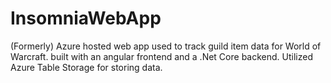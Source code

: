 # InsomniaWebApp

(Formerly) Azure hosted web app used to track guild item data for World of Warcraft. built with an angular frontend and a .Net Core backend. Utilized Azure Table Storage for storing data.
